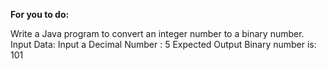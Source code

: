 **For you to do:**

Write a Java program to convert an integer number to a binary number.
Input Data:
Input a Decimal Number : 5
Expected Output
Binary number is: 101